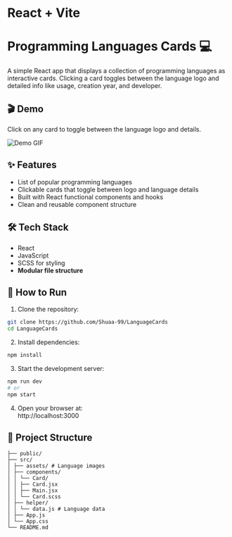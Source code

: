 # React + Vite

# Programming Languages Cards 💻

A simple React app that displays a collection of programming languages as interactive cards. Clicking a card toggles between the language logo and detailed info like usage, creation year, and developer.

## 🎬 Demo

Click on any card to toggle between the language logo and details.

![Demo GIF](src/assets/demo.gif)

## ✨ Features
- List of popular programming languages  
- Clickable cards that toggle between logo and language details  
- Built with React functional components and hooks  
- Clean and reusable component structure  

## 🛠️ Tech Stack
- React  
- JavaScript  
- SCSS for styling
- **Modular file structure**

## 🚀 How to Run
1. Clone the repository:  
~~~bash
git clone https://github.com/Shuaa-99/LanguageCards
cd LanguageCards
~~~

2. Install dependencies:  
~~~bash
npm install
~~~

3. Start the development server:  
~~~bash
npm run dev
# or
npm start
~~~

4. Open your browser at:  
http://localhost:3000

## 📂 Project Structure
 ```
├── public/
├── src/
│ ├── assets/ # Language images
│ ├── components/
│ │ └── Card/
│ │ ├── Card.jsx
│ │ ├── Main.jsx
│ │ └── Card.scss
│ ├── helper/
│ │ └── data.js # Language data
│ ├── App.js
│ └── App.css
└── README.md
 ```
